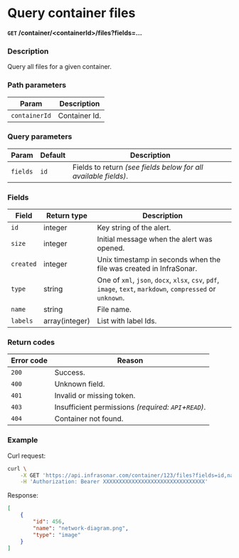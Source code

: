 # Query container files
**`GET` /container/<containerId\>/files?fields=...**

### Description
Query all files for a given container.

### Path parameters
Param               | Description
--------------------|-------------
`containerId`       | Container Id.

### Query parameters
Param               | Default           | Description
--------------------|-------------------|-------------
`fields`            | `id`              | Fields to return _(see fields below for all available fields)_.

### Fields
Field               | Return type       | Description
--------------------|------------------ |-------------
`id`                | integer           | Key string of the alert.
`size`              | integer           | Initial message when the alert was opened.
`created`           | integer           | Unix timestamp in seconds when the file was created in InfraSonar.
`type`              | string            | One of `xml`, `json`, `docx`, `xlsx`, `csv`, `pdf`, `image`, `text`, `markdown`, `compressed` or `unknown`.
`name`              | string            | File name.
`labels`            | array(integer)    | List with label Ids.

### Return codes
Error code  | Reason
------------|--------
`200`       | Success.
`400`       | Unknown field.
`401`       | Invalid or missing token.
`403`       | Insufficient permissions _(required: `API`+`READ`)_.
`404`       | Container not found.

### Example
Curl request:
```bash
curl \
    -X GET 'https://api.infrasonar.com/container/123/files?fields=id,name,type' \
    -H 'Authorization: Bearer XXXXXXXXXXXXXXXXXXXXXXXXXXXXXXXX'
```

Response:
```json
[
    {
        "id": 456,
        "name": "network-diagram.png",
        "type": "image"
    }
]
```
